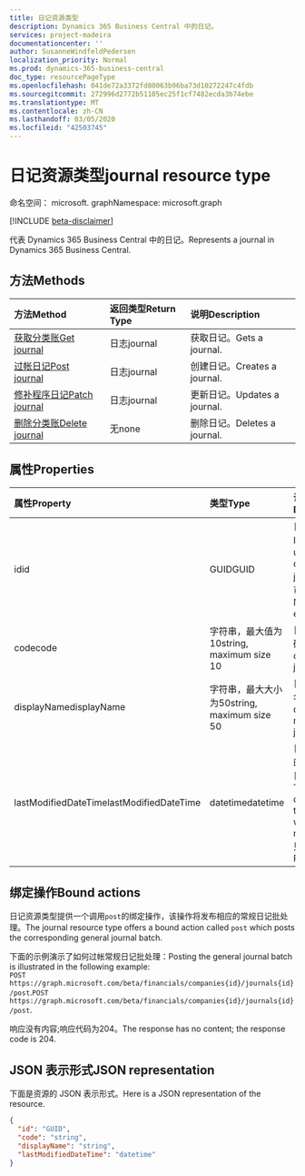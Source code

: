 ```yaml
---
title: 日记资源类型
description: Dynamics 365 Business Central 中的日记。
services: project-madeira
documentationcenter: ''
author: SusanneWindfeldPedersen
localization_priority: Normal
ms.prod: dynamics-365-business-central
doc_type: resourcePageType
ms.openlocfilehash: 041de72a3372fd80063b96ba73d10272247c4fdb
ms.sourcegitcommit: 272996d2772b51105ec25f1cf7482ecda3b74ebe
ms.translationtype: MT
ms.contentlocale: zh-CN
ms.lasthandoff: 03/05/2020
ms.locfileid: "42503745"
---
```

# <a name="journal-resource-type"></a><span data-ttu-id="b32e5-103">日记资源类型</span><span class="sxs-lookup"><span data-stu-id="b32e5-103">journal resource type</span></span>

<span data-ttu-id="b32e5-104">命名空间： microsoft. graph</span><span class="sxs-lookup"><span data-stu-id="b32e5-104">Namespace: microsoft.graph</span></span>

[!INCLUDE [beta-disclaimer](../../includes/beta-disclaimer.md)]

<span data-ttu-id="b32e5-105">代表 Dynamics 365 Business Central 中的日记。</span><span class="sxs-lookup"><span data-stu-id="b32e5-105">Represents a journal in Dynamics 365 Business Central.</span></span>

## <a name="methods"></a><span data-ttu-id="b32e5-106">方法</span><span class="sxs-lookup"><span data-stu-id="b32e5-106">Methods</span></span>

| <span data-ttu-id="b32e5-107">方法</span><span class="sxs-lookup"><span data-stu-id="b32e5-107">Method</span></span>                                            |<span data-ttu-id="b32e5-108">返回类型</span><span class="sxs-lookup"><span data-stu-id="b32e5-108">Return Type</span></span>|<span data-ttu-id="b32e5-109">说明</span><span class="sxs-lookup"><span data-stu-id="b32e5-109">Description</span></span>    |
|:--------------------------------------------------|:----------|:--------------|
|[<span data-ttu-id="b32e5-110">获取分类账</span><span class="sxs-lookup"><span data-stu-id="b32e5-110">Get journal</span></span>](../api/dynamics-journal-get.md)      |<span data-ttu-id="b32e5-111">日志</span><span class="sxs-lookup"><span data-stu-id="b32e5-111">journal</span></span>    |<span data-ttu-id="b32e5-112">获取日记。</span><span class="sxs-lookup"><span data-stu-id="b32e5-112">Gets a journal.</span></span>   |
|[<span data-ttu-id="b32e5-113">过帐日记</span><span class="sxs-lookup"><span data-stu-id="b32e5-113">Post journal</span></span>](../api/dynamics-create-journal.md)  |<span data-ttu-id="b32e5-114">日志</span><span class="sxs-lookup"><span data-stu-id="b32e5-114">journal</span></span>    |<span data-ttu-id="b32e5-115">创建日记。</span><span class="sxs-lookup"><span data-stu-id="b32e5-115">Creates a journal.</span></span>|
|[<span data-ttu-id="b32e5-116">修补程序日记</span><span class="sxs-lookup"><span data-stu-id="b32e5-116">Patch journal</span></span>](../api/dynamics-journal-update.md) |<span data-ttu-id="b32e5-117">日志</span><span class="sxs-lookup"><span data-stu-id="b32e5-117">journal</span></span>    |<span data-ttu-id="b32e5-118">更新日记。</span><span class="sxs-lookup"><span data-stu-id="b32e5-118">Updates a journal.</span></span>|
|[<span data-ttu-id="b32e5-119">删除分类账</span><span class="sxs-lookup"><span data-stu-id="b32e5-119">Delete journal</span></span>](../api/dynamics-journal-delete.md)|<span data-ttu-id="b32e5-120">无</span><span class="sxs-lookup"><span data-stu-id="b32e5-120">none</span></span>       |<span data-ttu-id="b32e5-121">删除日记。</span><span class="sxs-lookup"><span data-stu-id="b32e5-121">Deletes a journal.</span></span>|

## <a name="properties"></a><span data-ttu-id="b32e5-122">属性</span><span class="sxs-lookup"><span data-stu-id="b32e5-122">Properties</span></span>
| <span data-ttu-id="b32e5-123">属性</span><span class="sxs-lookup"><span data-stu-id="b32e5-123">Property</span></span>           | <span data-ttu-id="b32e5-124">类型</span><span class="sxs-lookup"><span data-stu-id="b32e5-124">Type</span></span>                  |<span data-ttu-id="b32e5-125">说明</span><span class="sxs-lookup"><span data-stu-id="b32e5-125">Description</span></span>                                           |
|:-------------------|:----------------------|:-----------------------------------------------------|
|<span data-ttu-id="b32e5-126">id</span><span class="sxs-lookup"><span data-stu-id="b32e5-126">id</span></span>                  |<span data-ttu-id="b32e5-127">GUID</span><span class="sxs-lookup"><span data-stu-id="b32e5-127">GUID</span></span>                   |<span data-ttu-id="b32e5-128">日记的唯一 ID。</span><span class="sxs-lookup"><span data-stu-id="b32e5-128">The unique ID of the journal.</span></span> <span data-ttu-id="b32e5-129">不可编辑。</span><span class="sxs-lookup"><span data-stu-id="b32e5-129">Non-editable.</span></span>           |
|<span data-ttu-id="b32e5-130">code</span><span class="sxs-lookup"><span data-stu-id="b32e5-130">code</span></span>                |<span data-ttu-id="b32e5-131">字符串，最大值为10</span><span class="sxs-lookup"><span data-stu-id="b32e5-131">string, maximum size 10</span></span>| <span data-ttu-id="b32e5-132">日记的代码。</span><span class="sxs-lookup"><span data-stu-id="b32e5-132">The code of the journal.</span></span>                             |
|<span data-ttu-id="b32e5-133">displayName</span><span class="sxs-lookup"><span data-stu-id="b32e5-133">displayName</span></span>         |<span data-ttu-id="b32e5-134">字符串，最大大小为50</span><span class="sxs-lookup"><span data-stu-id="b32e5-134">string, maximum size 50</span></span>| <span data-ttu-id="b32e5-135">日记的显示名称。</span><span class="sxs-lookup"><span data-stu-id="b32e5-135">The display name of the journal.</span></span>                     |
|<span data-ttu-id="b32e5-136">lastModifiedDateTime</span><span class="sxs-lookup"><span data-stu-id="b32e5-136">lastModifiedDateTime</span></span>|<span data-ttu-id="b32e5-137">datetime</span><span class="sxs-lookup"><span data-stu-id="b32e5-137">datetime</span></span>               |<span data-ttu-id="b32e5-138">日记已修改的最后一个日期/时间。</span><span class="sxs-lookup"><span data-stu-id="b32e5-138">The last datetime the journal was modified.</span></span> <span data-ttu-id="b32e5-139">只读。</span><span class="sxs-lookup"><span data-stu-id="b32e5-139">Read-Only.</span></span>|

## <a name="bound-actions"></a><span data-ttu-id="b32e5-140">绑定操作</span><span class="sxs-lookup"><span data-stu-id="b32e5-140">Bound actions</span></span>
<span data-ttu-id="b32e5-141">日记资源类型提供一个调用`post`的绑定操作，该操作将发布相应的常规日记批处理。</span><span class="sxs-lookup"><span data-stu-id="b32e5-141">The journal resource type offers a bound action called `post` which posts the corresponding general journal batch.</span></span>

<span data-ttu-id="b32e5-142">下面的示例演示了如何过帐常规日记批处理：</span><span class="sxs-lookup"><span data-stu-id="b32e5-142">Posting the general journal batch is illustrated in the following example:</span></span>  
<span data-ttu-id="b32e5-143">`POST https://graph.microsoft.com/beta/financials/companies{id}/journals{id}/post`.</span><span class="sxs-lookup"><span data-stu-id="b32e5-143">`POST https://graph.microsoft.com/beta/financials/companies{id}/journals{id}/post`.</span></span>

<span data-ttu-id="b32e5-144">响应没有内容;响应代码为204。</span><span class="sxs-lookup"><span data-stu-id="b32e5-144">The response has no content; the response code is 204.</span></span>

## <a name="json-representation"></a><span data-ttu-id="b32e5-145">JSON 表示形式</span><span class="sxs-lookup"><span data-stu-id="b32e5-145">JSON representation</span></span>

<span data-ttu-id="b32e5-146">下面是资源的 JSON 表示形式。</span><span class="sxs-lookup"><span data-stu-id="b32e5-146">Here is a JSON representation of the resource.</span></span>


```json
{
  "id": "GUID",
  "code": "string",
  "displayName": "string",
  "lastModifiedDateTime": "datetime"
}
```

